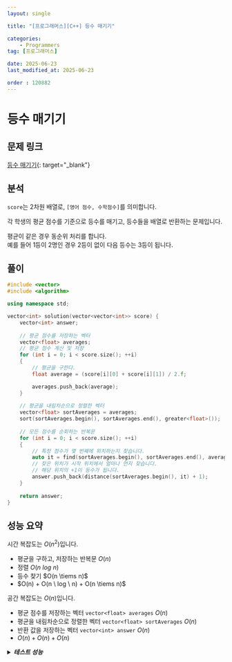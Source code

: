 ```yaml
---
layout: single

title: "[프로그래머스][C++] 등수 매기기"

categories:
    - Programmers
tag: [프로그래머스]

date: 2025-06-23
last_modified_at: 2025-06-23

order : 120882
---
```


# 등수 매기기

## 문제 링크

[등수 매기기](https://school.programmers.co.kr/learn/courses/30/lessons/120882){: target="_blank"}

## 분석

`score`는 2차원 배열로, `[영어 점수, 수학점수]`를 의미합니다.

각 학생의 평균 점수를 기준으로 등수를 매기고, 등수들을 배열로 반환하는 문제입니다.

평균이 같은 경우 동순위 처리를 합니다.  
예를 들어 1등이 2명인 경우 2등이 없이 다음 등수는 3등이 됩니다.

## 풀이

```cpp
#include <vector>
#include <algorithm>

using namespace std;

vector<int> solution(vector<vector<int>> score) {
    vector<int> answer;
    
    // 평균 점수를 저장하는 벡터
    vector<float> averages;
    // 평균 점수 계산 및 저장
    for (int i = 0; i < score.size(); ++i)
    {
        // 평균을 구한다.
        float average = (score[i][0] + score[i][1]) / 2.f;

        averages.push_back(average);
    }
    
    // 평균을 내림차순으로 정렬한 벡터
    vector<float> sortAverages = averages;
    sort(sortAverages.begin(), sortAverages.end(), greater<float>());
    
    // 모든 점수를 순회하는 반복문
    for (int i = 0; i < score.size(); ++i)
    {
        // 특정 점수가 몇 번째에 위치하는지 찾습니다.
        auto it = find(sortAverages.begin(), sortAverages.end(), averages[i]);
        // 찾은 위치가 시작 위치에서 얼마나 먼지 찾습니다.
        // 해당 위치의 +1이 등수가 됩니다.
        answer.push_back(distance(sortAverages.begin(), it) + 1);
    }
    
    return answer;
}
```

## 성능 요약

시간 복잡도는 $O(n^2)$입니다.

- 평균을 구하고, 저장하는 반복문 $O(n)$
- 정렬 $O(n \ log \ n)$
- 등수 찾기 $O(n \tiems n)$
- $O(n) + O(n \ log \ n) + O(n \tiems n)$

공간 복잡도는 $O(n)$입니다.

- 평균 점수를 저장하는 벡터 `vector<float> averages` $O(n)$
- 평균을 내림차순으로 정렬한 벡터 `vector<float> sortAverages` $O(n)$
- 반환 값을 저장하는 벡터 `vector<int> answer` $O(n)$
- $O(n) + O(n) + O(n)$

<details>
<summary><h5 style="display: inline;">테스트 성능</h5></summary>
<div markdown="1">

테스트 1 〉 통과 (0.01ms, 4.14MB)  
테스트 2 〉 통과 (0.01ms, 4.15MB)  
테스트 3 〉 통과 (0.02ms, 4.14MB)  
테스트 4 〉 통과 (0.01ms, 4.21MB)  
테스트 5 〉 통과 (0.01ms, 4.14MB)  
테스트 6 〉 통과 (0.01ms, 4.21MB)  
테스트 7 〉 통과 (0.01ms, 3.65MB)  
테스트 8 〉 통과 (0.01ms, 4.16MB)  
테스트 9 〉 통과 (0.01ms, 4.21MB)  
테스트 10 〉 통과 (0.01ms, 4.03MB)  
테스트 11 〉 통과 (0.01ms, 4.21MB)  
테스트 12 〉 통과 (0.01ms, 4.16MB)  

</div>
</details>